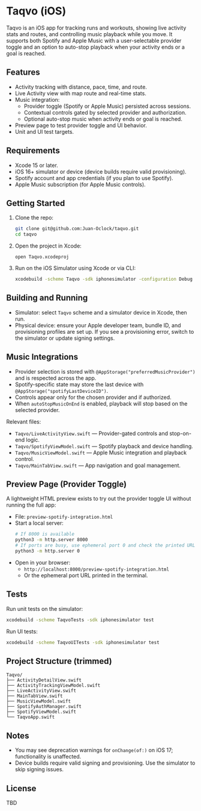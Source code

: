 # Taqvo (iOS)

Taqvo is an iOS app for tracking runs and workouts, showing live activity stats and routes, and controlling music playback while you move. It supports both Spotify and Apple Music with a user-selectable provider toggle and an option to auto-stop playback when your activity ends or a goal is reached.

## Features
- Activity tracking with distance, pace, time, and route.
- Live Activity view with map route and real-time stats.
- Music integration:
  - Provider toggle (Spotify or Apple Music) persisted across sessions.
  - Contextual controls gated by selected provider and authorization.
  - Optional auto-stop music when activity ends or goal is reached.
- Preview page to test provider toggle and UI behavior.
- Unit and UI test targets.

## Requirements
- Xcode 15 or later.
- iOS 16+ simulator or device (device builds require valid provisioning). 
- Spotify account and app credentials (if you plan to use Spotify).
- Apple Music subscription (for Apple Music controls).

## Getting Started
1. Clone the repo:
   ```bash
   git clone git@github.com:Juan-Oclock/taqvo.git
   cd taqvo
   ```
2. Open the project in Xcode:
   ```
   open Taqvo.xcodeproj
   ```
3. Run on the iOS Simulator using Xcode or via CLI:
   ```bash
   xcodebuild -scheme Taqvo -sdk iphonesimulator -configuration Debug build
   ```

## Building and Running
- Simulator: select `Taqvo` scheme and a simulator device in Xcode, then run.
- Physical device: ensure your Apple developer team, bundle ID, and provisioning profiles are set up. If you see a provisioning error, switch to the simulator or update signing settings.

## Music Integrations
- Provider selection is stored with `@AppStorage("preferredMusicProvider")` and is respected across the app.
- Spotify-specific state may store the last device with `@AppStorage("spotifyLastDeviceID")`.
- Controls appear only for the chosen provider and if authorized.
- When `autoStopMusicOnEnd` is enabled, playback will stop based on the selected provider.

Relevant files:
- `Taqvo/LiveActivityView.swift` — Provider-gated controls and stop-on-end logic.
- `Taqvo/SpotifyViewModel.swift` — Spotify playback and device handling.
- `Taqvo/MusicViewModel.swift` — Apple Music integration and playback control.
- `Taqvo/MainTabView.swift` — App navigation and goal management.

## Preview Page (Provider Toggle)
A lightweight HTML preview exists to try out the provider toggle UI without running the full app:

- File: `preview-spotify-integration.html`
- Start a local server:
  ```bash
  # If 8000 is available
  python3 -m http.server 8000
  # If ports are busy, use ephemeral port 0 and check the printed URL
  python3 -m http.server 0
  ```
- Open in your browser:
  - `http://localhost:8000/preview-spotify-integration.html`
  - Or the ephemeral port URL printed in the terminal.

## Tests
Run unit tests on the simulator:
```bash
xcodebuild -scheme TaqvoTests -sdk iphonesimulator test
```
Run UI tests:
```bash
xcodebuild -scheme TaqvoUITests -sdk iphonesimulator test
```

## Project Structure (trimmed)
```
Taqvo/
├── ActivityDetailView.swift
├── ActivityTrackingViewModel.swift
├── LiveActivityView.swift
├── MainTabView.swift
├── MusicViewModel.swift
├── SpotifyAuthManager.swift
├── SpotifyViewModel.swift
└── TaqvoApp.swift
```

## Notes
- You may see deprecation warnings for `onChange(of:)` on iOS 17; functionality is unaffected.
- Device builds require valid signing and provisioning. Use the simulator to skip signing issues.

## License
TBD